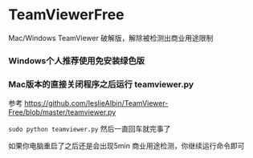 # TeamViewerFree
Mac/Windows TeamViewer 破解版，解除被检测出商业用途限制

### Windows个人推荐使用免安装绿色版

### Mac版本的直接关闭程序之后运行 teamviewer.py
参考 https://github.com/leslieAIbin/TeamViewer-Free/blob/master/teamviewer.py

`sudo python teamviewer.py` 然后一直回车就完事了

如果你电脑重启了之后还是会出现5min 商业用途检测，你继续运行命令即可
